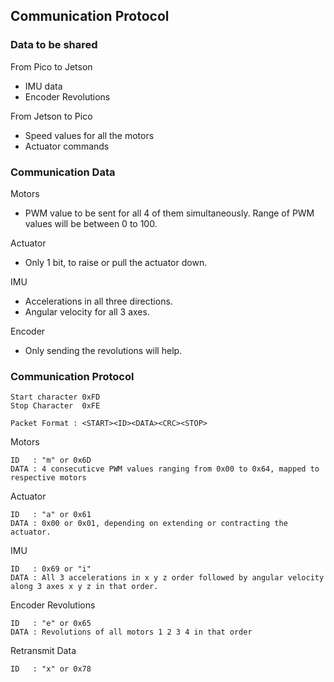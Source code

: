 ## Communication Protocol

### Data to be shared

From Pico to Jetson
- IMU data
- Encoder Revolutions

From Jetson to Pico
- Speed values for all the motors
- Actuator commands

### Communication Data
Motors

- PWM value to be sent for all 4 of them simultaneously. Range of PWM values will be between 0 to 100.

Actuator

- Only 1 bit, to raise or pull the actuator down.

IMU

- Accelerations in all three directions.
- Angular velocity for all 3 axes.

Encoder

- Only sending the revolutions will help.

### Communication Protocol

    Start character 0xFD
    Stop Character  0xFE

    Packet Format : <START><ID><DATA><CRC><STOP> 

Motors

    ID   : "m" or 0x6D
    DATA : 4 consecuticve PWM values ranging from 0x00 to 0x64, mapped to respective motors

Actuator

    ID   : "a" or 0x61
    DATA : 0x00 or 0x01, depending on extending or contracting the actuator.
    
IMU 

    ID   : 0x69 or "i"
    DATA : All 3 accelerations in x y z order followed by angular velocity along 3 axes x y z in that order.

Encoder Revolutions

    ID   : "e" or 0x65
    DATA : Revolutions of all motors 1 2 3 4 in that order

Retransmit Data

    ID   : "x" or 0x78


